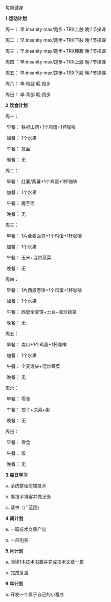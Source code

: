 每周健身



**1.运动计划**

周一： 早:insanity max/跑步+TRX上肢	晚:1节操课

周二 ：早:insanity max/跑步+TRX下肢	晚:1节操课

周三 ：早:insanity max/跑步+TRX腰腹	晚:1节操课

周四 ：早:insanity max/跑步+TRX上肢	晚:1节操课

周五： 早:insanity max/跑步+TRX下肢	晚:1节操课

周六： 早:臀腿									  晚:跑步

周日： 早:背部				 					 晚:跑步



**2.饮食计划**

周一：

​		早餐：	铁棍山药+1个鸡蛋+1杯咖啡

​		加餐：	1个水果

​		午餐：	意面

​		晚餐：	无

周二：

​		早餐：	红薯/紫薯+1个鸡蛋+1杯咖啡

​		加餐：	1个水果

​		午餐：	魔芋面

​		晚餐：	无

周三：

​		早餐：	1片全麦面包+1个鸡蛋+1杯咖啡

​		加餐：	1个水果

​		午餐：	玉米+混炒蔬菜

​		晚餐：	无

周四：

​		早餐：	1片西恩卷饼+1个鸡蛋+1杯咖啡

​		加餐：	1个水果

​		午餐：	西恩全麦饼+土豆+混炒蔬菜

​		晚餐：	无

周五：

​		早餐：	南瓜+1个鸡蛋+1杯咖啡

​		加餐：	1个水果

​		午餐：	全麦馒头+混炒蔬菜

​		晚餐：	无

周六：

​		早餐：	零食

​		午餐：	饺子+凉菜+粥

​		晚餐：	无

周日：

​		早餐：	零食

​		午餐：	饭

​		晚餐：	无



**3.每日学习**

a. 系统整理前端技术

b. 看技术博客并做记录

c. 读书（广范围）



**4.周计划**

a. 一篇技术文章产出

b. 一部电影



**5.月计划**

a. 阅读1本技术书籍并完成技术文章一篇

b. 完成复盘



**6.年计划**

a. 开发一个属于自己的小程序




